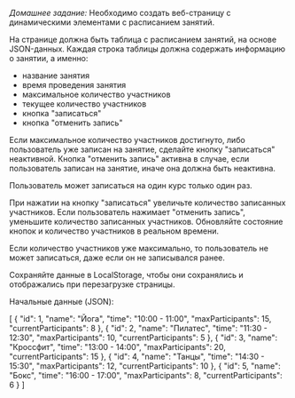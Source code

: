_Домашнее задание:_
Необходимо создать веб-страницу с динамическими элементами с расписанием занятий.

На странице должна быть таблица с расписанием занятий, на основе JSON-данных.
Каждая строка таблицы должна содержать информацию о занятии, а именно:

- название занятия
- время проведения занятия
- максимальное количество участников
- текущее количество участников
- кнопка "записаться"
- кнопка "отменить запись"

Если максимальное количество участников достигнуто, либо пользователь уже записан на занятие, сделайте кнопку "записаться" неактивной.
Кнопка "отменить запись" активна в случае, если пользователь записан на занятие, иначе она должна быть неактивна.

Пользователь может записаться на один курс только один раз.

При нажатии на кнопку "записаться" увеличьте количество записанных участников.
Если пользователь нажимает "отменить запись", уменьшите количество записанных участников.
Обновляйте состояние кнопок и количество участников в реальном времени.

Если количество участников уже максимально, то пользователь не может записаться, даже если он не записывался ранее.

Сохраняйте данные в LocalStorage, чтобы они сохранялись и отображались при перезагрузке страницы.

Начальные данные (JSON):

[
{
"id": 1,
"name": "Йога",
"time": "10:00 - 11:00",
"maxParticipants": 15,
"currentParticipants": 8
},
{
"id": 2,
"name": "Пилатес",
"time": "11:30 - 12:30",
"maxParticipants": 10,
"currentParticipants": 5
},
{
"id": 3,
"name": "Кроссфит",
"time": "13:00 - 14:00",
"maxParticipants": 20,
"currentParticipants": 15
},
{
"id": 4,
"name": "Танцы",
"time": "14:30 - 15:30",
"maxParticipants": 12,
"currentParticipants": 10
},
{
"id": 5,
"name": "Бокс",
"time": "16:00 - 17:00",
"maxParticipants": 8,
"currentParticipants": 6
}
]
